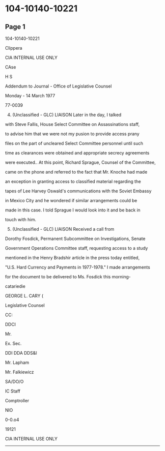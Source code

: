 # 104-10140-10221

## Page 1

104-10140-10221

Clippera

CIA INTERNAL USE ONLY

CAse

H S

Addendum to Journal - Office of Legislative Counsel

Monday - 14 March 1977

77-0039

4. (Unclassified - GLC) LIAISON Later in the day, I talked

with Steve Fallis, House Select Committee on Assassinations staff,

to advise him that we were not my pusion to provide access prany

files on the part of uncleared Select Committee personnel until such

time as clearances were obtained and appropriate secrecy agreements

were executed.. At this point, Richard Sprague, Counsel of the Committee,

came on the phone and referred to the fact that Mr. Knoche had made

an exception in granting access to classified material regarding the

tapes of Lee Harvey Oswald's communications with the Soviet Embassy

in Mexico City and he wondered if similar arrangements could be

made in this case. I told Sprague I would look into it and be back in

touch with him.

5. (Unclassified - GLC) LIAISON Received a call from

Dorothy Fosdick, Permanent Subcommittee on Investigations, Senate

Government Operations Committee staff, requesting access to a study

mentioned in the Henry Bradshir article in the press today entitled,

"U.S. Hard Currency and Payments in 1977-1978." I made arrangements

for the document to be delivered to Ms. Fosdick this morning-

catariedie

GEORGE L. CARY (

Legislative Counsel

CC:

DDCI

Mr.

Ex. Sec.

DDI DDA DDS&I

Mr. Lapham

Mr. Falkiewicz

SA/DO/O

IC Staff

Comptroller

NIO

0-0.o4

19121

CIA INTERNAL USE ONLY

---


